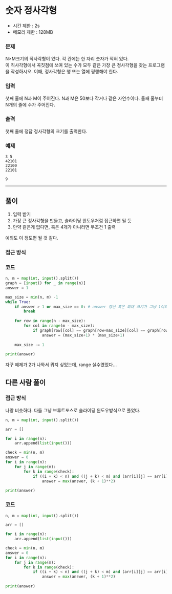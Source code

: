 # 숫자 정사각형

- 시간 제한 : 2s
- 메모리 제한 : 128MB

### 문제

N×M크기의 직사각형이 있다. 각 칸에는 한 자리 숫자가 적혀 있다.<br>
이 직사각형에서 꼭짓점에 쓰여 있는 수가 모두 같은 가장 큰 정사각형을 찾는 프로그램을 작성하시오. 이때, 정사각형은 행 또는 열에 평행해야 한다.


### 입력

첫째 줄에 N과 M이 주어진다. N과 M은 50보다 작거나 같은 자연수이다. 둘째 줄부터 N개의 줄에 수가 주어진다.



### 출력

첫째 줄에 정답 정사각형의 크기를 출력한다.

### 예제

```angular2html
3 5
42101
22100
22101
```
`9`

---
## 풀이
1. 입력 받기
2. 가장 큰 정사각형을 만들고, 슬라이딩 윈도우처럼 접근하면 될 듯
3. 만약 같은게 없다면, 혹은 4개가 아니라면 무조건 1 출력

예외도 이 정도면 될 것 같다.

### 접근 방식

### 코드

```python
n, m = map(int, input().split())
graph = [input() for _ in range(n)]
answer = 1

max_size = min(n, m) -1
while True:
    if answer > 1 or max_size == 0: # answer 갱신 혹은 최대 크기가 그냥 1이라면...
        break
    
    for row in range(n - max_size):
        for col in range(m - max_size): 
            if graph[row][col] == graph[row+max_size][col] == graph[row][col+max_size] == graph[row+max_size][col+max_size]:
                answer = (max_size+1) * (max_size+1)
    
    max_size -= 1
    
print(answer)
```
자꾸 예제가 2가 나와서 뭐지 싶었는데, range 실수였었다...

## 다른 사람 풀이

### 접근 방식
나랑 비슷하다. 다들 그냥 브루트포스로 슬라이딩 윈도우방식으로 풀었다.


```python
n, m = map(int, input().split())

arr = []

for i in range(n):
    arr.append(list(input()))

check = min(n, m)
answer = 0
for i in range(n):
    for j in range(m):
        for k in range(check):
            if ((i + k) < n) and ((j + k) < m) and (arr[i][j] == arr[i][j + k] == arr[i + k][j] == arr[i + k][j + k]):
                answer = max(answer, (k + 1)**2)
                
print(answer)

```

### 코드
```python
n, m = map(int, input().split())

arr = []

for i in range(n):
    arr.append(list(input()))

check = min(n, m)
answer = 0
for i in range(n):
    for j in range(m):
        for k in range(check):
            if ((i + k) < n) and ((j + k) < m) and (arr[i][j] == arr[i][j + k] == arr[i + k][j] == arr[i + k][j + k]):
                answer = max(answer, (k + 1)**2)
                
print(answer)
```
